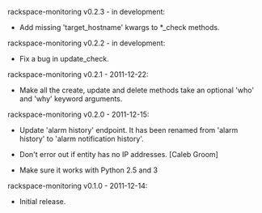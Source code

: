 rackspace-monitoring v0.2.3 - in development:

* Add missing 'target_hostname' kwargs to *_check methods.

rackspace-monitoring v0.2.2 - in development:

 * Fix a bug in update_check.

rackspace-monitoring v0.2.1 - 2011-12-22:

* Make all the create, update and delete methods take an optional 'who' and
  'why' keyword arguments.

rackspace-monitoring v0.2.0 - 2011-12-15:

 * Update 'alarm history' endpoint. It has been renamed from 'alarm history'
   to 'alarm notification history'.

 * Don't error out if entity has no IP addresses.
   [Caleb Groom]

 * Make sure it works with Python 2.5 and 3

rackspace-monitoring v0.1.0 - 2011-12-14:

 * Initial release.

